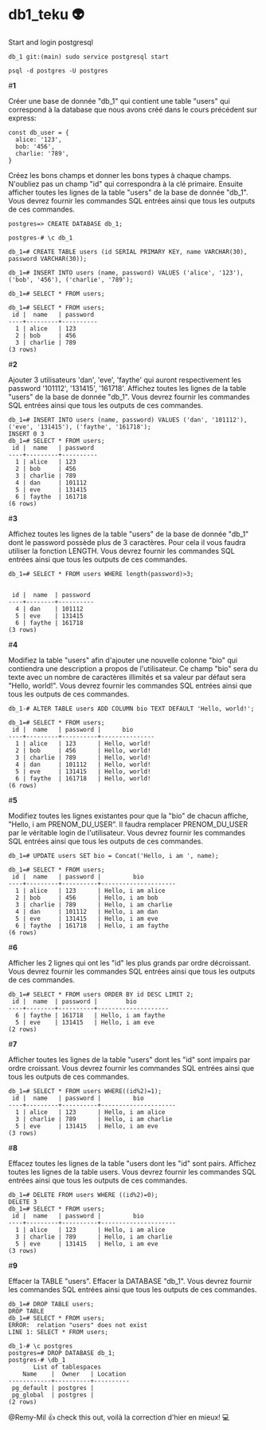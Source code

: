 # db1_teku  :alien:


Start and login postgresql


```
db_1 git:(main) sudo service postgresql start

psql -d postgres -U postgres
```

#**1**

Créer une base de donnée "db_1" qui contient une table "users" qui correspond à la database que nous avons créé dans le cours précédent sur express:


```
const db_user = {
  alice: '123',
  bob: '456',
  charlie: '789',
}
```

Créez les bons champs et donner les bons types à chaque champs. N'oubliez pas un champ "id" qui correspondra à la clé primaire.
Ensuite afficher toutes les lignes de la table "users" de la base de donnée "db_1".
Vous devrez fournir les commandes SQL entrées ainsi que tous les outputs de ces commandes.


```
postgres=> CREATE DATABASE db_1;

postgres-# \c db_1

db_1=# CREATE TABLE users (id SERIAL PRIMARY KEY, name VARCHAR(30), password VARCHAR(30));

db_1=# INSERT INTO users (name, password) VALUES ('alice', '123'), ('bob', '456'), ('charlie', '789');

db_1=# SELECT * FROM users;

db_1=# SELECT * FROM users;
 id |  name   | password 
----+---------+----------
  1 | alice   | 123
  2 | bob     | 456
  3 | charlie | 789
(3 rows)

```


#**2**

Ajouter 3 utilisateurs 'dan', 'eve', 'faythe' qui auront respectivement les password '101112', '131415', '161718'.
Affichez toutes les lignes de la table "users" de la base de donnée "db_1".
Vous devrez fournir les commandes SQL entrées ainsi que tous les outputs de ces commandes.


```
db_1=# INSERT INTO users (name, password) VALUES ('dan', '101112'), ('eve', '131415'), ('faythe', '161718');
INSERT 0 3
db_1=# SELECT * FROM users;
 id |  name   | password 
----+---------+----------
  1 | alice   | 123
  2 | bob     | 456
  3 | charlie | 789
  4 | dan     | 101112
  5 | eve     | 131415
  6 | faythe  | 161718
(6 rows)

```

#**3**

Affichez toutes les lignes de la table "users" de la base de donnée "db_1" dont le password possède plus de 3 caractères. Pour cela il vous faudra utiliser la fonction LENGTH.
Vous devrez fournir les commandes SQL entrées ainsi que tous les outputs de ces commandes.

```
db_1=# SELECT * FROM users WHERE length(password)>3;


 id |  name  | password 
----+--------+----------
  4 | dan    | 101112
  5 | eve    | 131415
  6 | faythe | 161718
(3 rows)
```

#**4**

Modifiez la table "users" afin d'ajouter une nouvelle colonne "bio" qui contiendra une description a propos de l'utilisateur. Ce champ "bio" sera du texte avec un nombre de caractères illimités et sa valeur par défaut sera "Hello, world!".
Vous devrez fournir les commandes SQL entrées ainsi que tous les outputs de ces commandes.


```
db_1-# ALTER TABLE users ADD COLUMN bio TEXT DEFAULT 'Hello, world!';

db_1=# SELECT * FROM users;
 id |  name   | password |      bio      
----+---------+----------+---------------
  1 | alice   | 123      | Hello, world!
  2 | bob     | 456      | Hello, world!
  3 | charlie | 789      | Hello, world!
  4 | dan     | 101112   | Hello, world!
  5 | eve     | 131415   | Hello, world!
  6 | faythe  | 161718   | Hello, world!
(6 rows)
```


#**5**

Modifiez toutes les lignes existantes pour que la "bio" de chacun affiche, "Hello, i am PRENOM_DU_USER".
Il faudra remplacer PRENOM_DU_USER par le véritable login de l'utilisateur.
Vous devrez fournir les commandes SQL entrées ainsi que tous les outputs de ces commandes.
```
db_1=# UPDATE users SET bio = Concat('Hello, i am ', name); 

db_1=# SELECT * FROM users;
 id |  name   | password |         bio         
----+---------+----------+---------------------
  1 | alice   | 123      | Hello, i am alice
  2 | bob     | 456      | Hello, i am bob
  3 | charlie | 789      | Hello, i am charlie
  4 | dan     | 101112   | Hello, i am dan
  5 | eve     | 131415   | Hello, i am eve
  6 | faythe  | 161718   | Hello, i am faythe
(6 rows)
```

#**6**

Afficher les 2 lignes qui ont les "id" les plus grands par ordre décroissant.
Vous devrez fournir les commandes SQL entrées ainsi que tous les outputs de ces commandes.
```
db_1=# SELECT * FROM users ORDER BY id DESC LIMIT 2;
 id |  name  | password |        bio         
----+--------+----------+--------------------
  6 | faythe | 161718   | Hello, i am faythe
  5 | eve    | 131415   | Hello, i am eve
(2 rows)
```

#**7**

Afficher toutes les lignes de la table "users" dont les "id" sont impairs par ordre croissant.
Vous devrez fournir les commandes SQL entrées ainsi que tous les outputs de ces commandes.

```
db_1=# SELECT * FROM users WHERE((id%2)=1);
 id |  name   | password |         bio         
----+---------+----------+---------------------
  1 | alice   | 123      | Hello, i am alice
  3 | charlie | 789      | Hello, i am charlie
  5 | eve     | 131415   | Hello, i am eve
(3 rows)
```

#**8**

Effacez toutes les lignes de la table "users dont les "id" sont pairs. Affichez toutes les lignes de la table users.
Vous devrez fournir les commandes SQL entrées ainsi que tous les outputs de ces commandes.
```
db_1=# DELETE FROM users WHERE ((id%2)=0);
DELETE 3
db_1=# SELECT * FROM users;
 id |  name   | password |         bio         
----+---------+----------+---------------------
  1 | alice   | 123      | Hello, i am alice
  3 | charlie | 789      | Hello, i am charlie
  5 | eve     | 131415   | Hello, i am eve
(3 rows)
```


#**9**

Effacer la TABLE "users".
Effacer la DATABASE "db_1".
Vous devrez fournir les commandes SQL entrées ainsi que tous les outputs de ces commandes.

```
db_1=# DROP TABLE users;
DROP TABLE
db_1=# SELECT * FROM users;
ERROR:  relation "users" does not exist
LINE 1: SELECT * FROM users;

db_1-# \c postgres
postgres=# DROP DATABASE db_1;
postgres-# \db_1
       List of tablespaces
    Name    |  Owner   | Location 
------------+----------+----------
 pg_default | postgres | 
 pg_global  | postgres | 
(2 rows)
```
@Remy-Mil :+1: check this out, voilà la correction d'hier en mieux!  :computer:












